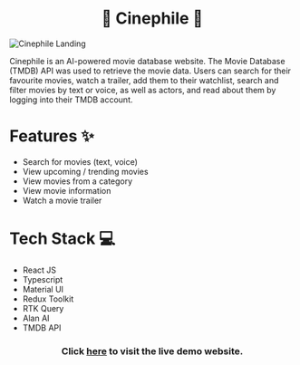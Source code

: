<div align='center'>

  #  🍿 Cinephile 🍿
</div>

![Cinephile Landing](https://i.imgur.com/HvVyYyg.jpg)

Cinephile is an AI-powered movie database website.
The Movie Database (TMDB) API was used to retrieve the movie data.
Users can search for their favourite movies, watch a trailer, add them to their watchlist, search and filter movies by text or voice, as well as actors, and read about them by logging into their TMDB account.

# Features ✨

- Search for movies (text, voice)
- View upcoming / trending movies
- View movies from a category
- View movie information
- Watch a movie trailer


# Tech Stack 💻

- React JS
- Typescript
- Material UI
- Redux Toolkit
- RTK Query
- Alan AI
- TMDB API

<div align='center'>

### Click [here](https://cinephile-db.vercel.app/) to visit the live demo website.
</div>
